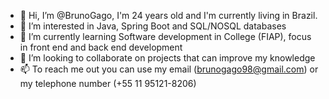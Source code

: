 - 👋 Hi, I’m @BrunoGago, I'm 24 years old and I'm currently living in Brazil.
- 👀 I’m interested in Java, Spring Boot and SQL/NOSQL databases
- 🌱 I’m currently learning Software development in College (FIAP), focus in front end and back end development
- 💞️ I’m looking to collaborate on projects that can improve my knowledge 
- 📫 To reach me out you can use my email (brunogago98@gmail.com) or my telephone number (+55 11 95121-8206)

<!---
BrunoGago/BrunoGago is a ✨ special ✨ repository because its `README.md` (this file) appears on your GitHub profile.
You can click the Preview link to take a look at your changes.
--->

